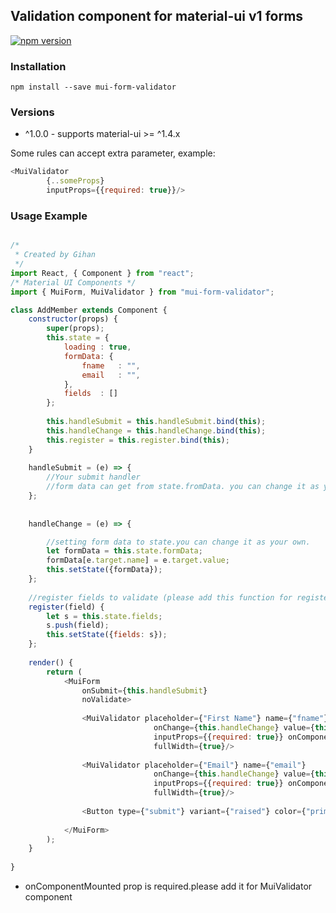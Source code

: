 ## Validation component for material-ui v1 forms

[![npm version](https://badge.fury.io/js/mui-form-validator.svg)](https://badge.fury.io/js/mui-form-validator)

### Installation

````
npm install --save mui-form-validator
````

### Versions
+ ^1.0.0 - supports material-ui >= ^1.4.x

Some rules can accept extra parameter, example:
````javascript
<MuiValidator 
        {..someProps}
        inputProps={{required: true}}/>
````

### Usage Example

````javascript

/*
 * Created by Gihan
 */
import React, { Component } from "react";
/* Material UI Components */
import { MuiForm, MuiValidator } from "mui-form-validator";

class AddMember extends Component {
    constructor(props) {
        super(props);
        this.state = {
            loading : true,
            formData: {
                fname   : "",
                email   : "",
            },
            fields  : []
        };
        
        this.handleSubmit = this.handleSubmit.bind(this);
        this.handleChange = this.handleChange.bind(this);
        this.register = this.register.bind(this);
    }
    
    handleSubmit = (e) => {
        //Your submit handler
        //form data can get from state.fromData. you can change it as your own in handle change funcion
    };
    
    
    handleChange = (e) => {

        //setting form data to state.you can change it as your own.
        let formData = this.state.formData;
        formData[e.target.name] = e.target.value;
        this.setState({formData});
    };
    
    //register fields to validate (please add this function for register your form fields.this is required)
    register(field) {
        let s = this.state.fields;
        s.push(field);
        this.setState({fields: s});
    };
    
    render() {
        return (
            <MuiForm
                onSubmit={this.handleSubmit}
                noValidate>
                
                <MuiValidator placeholder={"First Name"} name={"fname"} type={"text"}
                                onChange={this.handleChange} value={this.state.formData.fname}
                                inputProps={{required: true}} onComponentMounted={this.register}
                                fullWidth={true}/>
            
                <MuiValidator placeholder={"Email"} name={"email"}
                                onChange={this.handleChange} value={this.state.formData.email}
                                inputProps={{required: true}} onComponentMounted={this.register}
                                fullWidth={true}/>
            
                <Button type={"submit"} variant={"raised"} color={"primary"}>Submit</Button>
                    
            </MuiForm>
        );
    }
    
}

````
+ onComponentMounted prop is required.please add it for MuiValidator component
